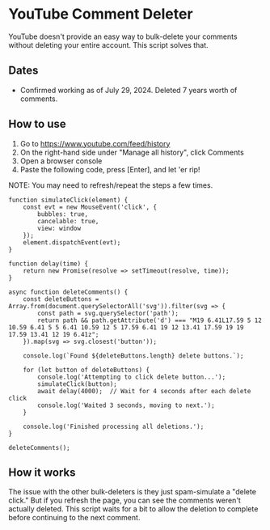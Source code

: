 # YouTube Comment Deleter

YouTube doesn't provide an easy way to bulk-delete your comments without deleting your entire account. This script solves that.

## Dates
- Confirmed working as of July 29, 2024. Deleted 7 years worth of comments.

## How to use
1. Go to https://www.youtube.com/feed/history
2. On the right-hand side under "Manage all history", click Comments
3. Open a browser console
4. Paste the following code, press [Enter], and let 'er rip!

NOTE: You may need to refresh/repeat the steps a few times.


```
function simulateClick(element) {
    const evt = new MouseEvent('click', {
        bubbles: true,
        cancelable: true,
        view: window
    });
    element.dispatchEvent(evt);
}

function delay(time) {
    return new Promise(resolve => setTimeout(resolve, time));
}

async function deleteComments() {
    const deleteButtons = Array.from(document.querySelectorAll('svg')).filter(svg => {
        const path = svg.querySelector('path');
        return path && path.getAttribute('d') === "M19 6.41L17.59 5 12 10.59 6.41 5 5 6.41 10.59 12 5 17.59 6.41 19 12 13.41 17.59 19 19 17.59 13.41 12 19 6.41z";
    }).map(svg => svg.closest('button'));

    console.log(`Found ${deleteButtons.length} delete buttons.`);

    for (let button of deleteButtons) {
        console.log('Attempting to click delete button...');
        simulateClick(button);
        await delay(4000);  // Wait for 4 seconds after each delete click
        console.log('Waited 3 seconds, moving to next.');
    }

    console.log('Finished processing all deletions.');
}

deleteComments();

```

## How it works
The issue with the other bulk-deleters is they just spam-simulate a "delete click." But if you refresh the page, you can see the comments weren't actually deleted. This script waits for a bit to allow the deletion to complete before continuing to the next comment. 
